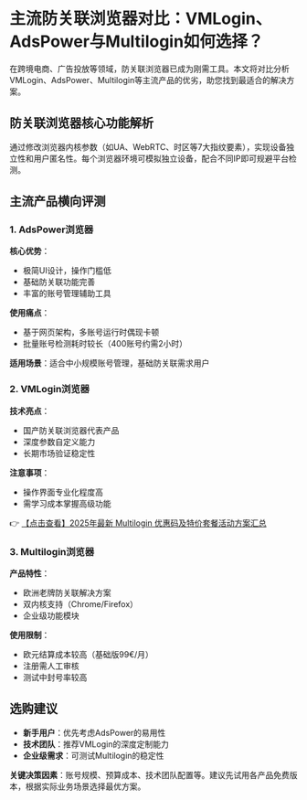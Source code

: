 # 主流防关联浏览器对比：VMLogin、AdsPower与Multilogin如何选择？

在跨境电商、广告投放等领域，防关联浏览器已成为刚需工具。本文将对比分析VMLogin、AdsPower、Multilogin等主流产品的优劣，助您找到最适合的解决方案。

## 防关联浏览器核心功能解析
通过修改浏览器内核参数（如UA、WebRTC、时区等7大指纹要素），实现设备独立性和用户匿名性。每个浏览器环境可模拟独立设备，配合不同IP即可规避平台检测。

## 主流产品横向评测

### 1. AdsPower浏览器
**核心优势**：
- 极简UI设计，操作门槛低
- 基础防关联功能完善
- 丰富的账号管理辅助工具

**使用痛点**：
- 基于网页架构，多账号运行时偶现卡顿
- 批量账号检测耗时较长（400账号约需2小时）

**适用场景**：适合中小规模账号管理，基础防关联需求用户

### 2. VMLogin浏览器
**技术亮点**：
- 国产防关联浏览器代表产品
- 深度参数自定义能力
- 长期市场验证稳定性

**注意事项**：
- 操作界面专业化程度高
- 需学习成本掌握高级功能

👉 [【点击查看】2025年最新 Multilogin 优惠码及特价套餐活动方案汇总](https://bit.ly/multIlogin)

### 3. Multilogin浏览器
**产品特性**：
- 欧洲老牌防关联解决方案
- 双内核支持（Chrome/Firefox）
- 企业级功能模块

**使用限制**：
- 欧元结算成本较高（基础版99€/月）
- 注册需人工审核
- 测试中封号率较高

## 选购建议
- **新手用户**：优先考虑AdsPower的易用性
- **技术团队**：推荐VMLogin的深度定制能力
- **企业级需求**：可测试Multilogin的稳定性

**关键决策因素**：账号规模、预算成本、技术团队配置等。建议先试用各产品免费版本，根据实际业务场景选择最优方案。